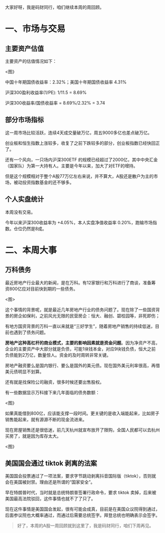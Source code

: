 大家好呀，我是码财同行，咱们继续本周的周回顾。


# 一、市场与交易

## 主要资产估值
主要资产的估值情况如下：

<图》

中国十年期国债收益率：2.32%；美国十年期国债收益率 4.31%

沪深300盈利收益率(1/PE): 1/11.5 = 8.69%

沪深300收益率/国债收益率 = 8.69%/2.32% = 3.74


## 部分市场指标

这一周市场比较活跃，连续4天成交量破万亿，周五9000多亿也差点破万亿。

创业板和恒生指数上涨较多，收复了之前下跌较多的部分，创业板指数已经快回正了。

还有一个风向，一只场内沪深300ETF 的规模已经超过了2000亿，其中中央汇金（国家队）为第一大持有人。主要是今年以来，加大了对ETF的增持。

但是这个规模相对于整个A股77万亿左右来说，并不算大，A股还是散户为主的市场，被动投资指数基金的还不够多。


## 个人实盘统计

本周没有交易。

今年以来沪深300收益率为 +4.05%，本人实盘净值收益率 0.20%，跑输市场指数。仓位仍然是8成。



# 二、本周大事

## 万科债务

最近房地产行业最大的新闻，是在万科。有12家银行和万科进行了商谈，准备筹资800亿应对目前快到期的一些债务。

<图>

这个事情的背景呢，就是最近几年房地产行业的债务问题了。现在除了一些国资背景的房企如保利，之前风光无限的民营房企：恒大、融创、碧桂园等，非死即伤；

有地方国资背景的万科一直以来就是“三好学生”，随着房地产销售的持续低迷，目前也遇到了债务问题。

**房地产这种高杠杆的商业模式，主要的影响因素就是资金问题**。因为净资产不高，企业的主要资产中大部分就是负债，可能1块钱本金，对应9块钱负债，恒大之前负债能到2万亿，数量惊人。资金的及时周转非常关键。

房地产融资要么是国内银行、要么是国外的美元债。现在国外美元利率很高，再借美元债明显不划算。

还有就是找保险公司融资，很多时候还要出售股权。

有一些数据显示万科接下来几年面临的债务数额：

<图》

如果真能借到800亿，应该能支撑一段时间。更关键的是收入端能起来，比如房子销售能起来，就有源源不断的现金流进来。

现在房屋销售还是很低迷，前几天杭州就宣布放开了限购，全国人民都可以去杭州买房了，就是因为库存太大。

<图》

## 美国国会通过 tiktok 剥离的法案

美国国会投票通过了一项法案，要求字节跳动剥离抖音国际版（tiktok），否则就会在美国被封禁。理由还是所谓的“国家安全”。

早在特朗普时代，当时就是总统特朗普签署行政命令，要求 tiktok 卖掉，后来被美国最高法院驳回，这件事情也就不了了只了。

现在这件事情是美国国会发起，很有可能会成真，目前是在美国众议院得到通过，后面参议院也大概率通过，而通过后需要总统签字。拜登总统也明确表示会签字。



> 好了，本周的A股一周回顾就到这里了，我是码财同行，咱们下周再见。






